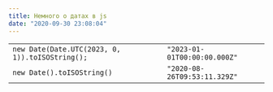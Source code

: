 ```yaml
---
title: Немного о датах в js
date: "2020-09-30 23:08:04"
---
```


|                                                 |                              |
| ----------------------------------------------- | ---------------------------- |
| `new Date(Date.UTC(2023, 0, 1)).toISOString();` | `"2023-01-01T00:00:00.000Z"` |
| `new Date().toISOString()`                      | `"2020-08-26T09:53:11.329Z"` |
